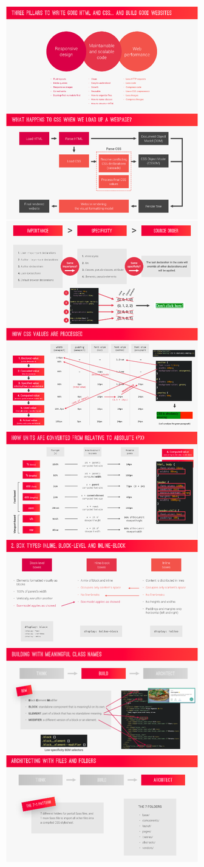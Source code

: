 ![](./img/img1.png)
![](./img/img2.png)
![](./img/img3.png)
![](./img/img4.png)
![](./img/img5.png)
![](./img/img6.png)
![](./img/img7.png)
![](./img/img8.png)
